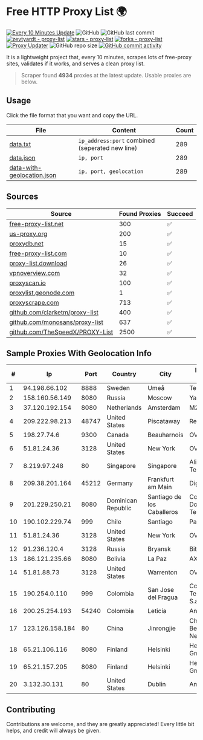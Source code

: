 
# Free HTTP Proxy List 🌍

[![Every 10 Minutes Update](https://github.com/mertguvencli/http-proxy-list/actions/workflows/main.yml/badge.svg?branch=main)](https://github.com/mertguvencli/http-proxy-list/actions/workflows/main.yml)
![GitHub](https://img.shields.io/github/license/mertguvencli/http-proxy-list)
![GitHub last commit](https://img.shields.io/github/last-commit/mertguvencli/http-proxy-list)
[![zevtyardt - proxy-list](https://img.shields.io/static/v1?label=zevtyardt&message=proxy-list&color=blue&logo=github)](https://github.com/zevtyardt/proxy-list "Go to GitHub repo")
[![stars - proxy-list](https://img.shields.io/github/stars/zevtyardt/proxy-list?style=social)](https://github.com/zevtyardt/proxy-list)
[![forks - proxy-list](https://img.shields.io/github/forks/zevtyardt/proxy-list?style=social)](https://github.com/zevtyardt/proxy-list)
[![Proxy Updater](https://github.com/zevtyardt/proxy-list/workflows/Proxy%20Updater/badge.svg)](https://github.com/zevtyardt/proxy-list/actions?query=workflow:"Proxy+Updater")
![GitHub repo size](https://img.shields.io/github/repo-size/zevtyardt/proxy-list)
[![GitHub commit activity](https://img.shields.io/github/commit-activity/m/zevtyardt/proxy-list?logo=commits)](https://github.com/zevtyardt/proxy-list/commits/main)

It is a lightweight project that, every 10 minutes, scrapes lots of free-proxy sites, validates if it works, and serves a clean proxy list.

> Scraper found **4934** proxies at the latest update. Usable proxies are below.

## Usage

Click the file format that you want and copy the URL.

|File|Content|Count|
|----|-------|-----|
|[data.txt](https://raw.githubusercontent.com/mertguvencli/http-proxy-list/main/proxy-list/data.txt)|`ip_address:port` combined (seperated new line)|289|
|[data.json](https://raw.githubusercontent.com/mertguvencli/http-proxy-list/main/proxy-list/data.json)|`ip, port`|289|
|[data-with-geolocation.json](https://raw.githubusercontent.com/mertguvencli/http-proxy-list/main/proxy-list/data-with-geolocation.json)|`ip, port, geolocation`|289|

## Sources

|Source|Found Proxies|Succeed|
|------|-------------|-------|
|[free-proxy-list.net](https://free-proxy-list.net)|300|✅|
|[us-proxy.org](https://www.us-proxy.org)|200|✅|
|[proxydb.net](http://proxydb.net)|15|✅|
|[free-proxy-list.com](https://free-proxy-list.com/?page=&port=&type%5B%5D=http&type%5B%5D=https&up_time=0&search=Search)|10|✅|
|[proxy-list.download](https://www.proxy-list.download/HTTP)|26|✅|
|[vpnoverview.com](https://vpnoverview.com/privacy/anonymous-browsing/free-proxy-servers)|32|✅|
|[proxyscan.io](https://www.proxyscan.io)|100|✅|
|[proxylist.geonode.com](https://proxylist.geonode.com/api/proxy-list?limit=300&page=1&sort_by=lastChecked&sort_type=desc&protocols=http,https)|1|✅|
|[proxyscrape.com](https://api.proxyscrape.com/v2/?request=displayproxies&protocol=http&timeout=10000&country=all&ssl=all&anonymity=all)|713|✅|
|[github.com/clarketm/proxy-list](https://raw.githubusercontent.com/clarketm/proxy-list/master/proxy-list-raw.txt)|400|✅|
|[github.com/monosans/proxy-list](https://raw.githubusercontent.com/monosans/proxy-list/main/proxies/http.txt)|637|✅|
|[github.com/TheSpeedX/PROXY-List](https://raw.githubusercontent.com/TheSpeedX/PROXY-List/master/http.txt)|2500|✅|


## Sample Proxies With Geolocation Info

|#|Ip|Port|Country|City|Internet Service Provider|
|-|--|----|-------|----|-------------------------|
|1|94.198.66.102|8888|Sweden|Umeå|Telecom3|
|2|158.160.56.149|8080|Russia|Moscow|Yandex.Cloud LLC|
|3|37.120.192.154|8080|Netherlands|Amsterdam|M247 Europe SRL|
|4|209.222.98.213|48747|United States|Piscataway|ReliableSite.Net LLC|
|5|198.27.74.6|9300|Canada|Beauharnois|OVH SAS|
|6|51.81.24.36|3128|United States|New York|OVH US LLC|
|7|8.219.97.248|80|Singapore|Singapore|Alibaba (US) Technology Co., Ltd.|
|8|209.38.201.164|45212|Germany|Frankfurt am Main|DigitalOcean, LLC|
|9|201.229.250.21|8080|Dominican Republic|Santiago de los Caballeros|Compañía Dominicana de Teléfonos S. A.|
|10|190.102.229.74|999|Chile|Santiago|Pacifico Cable SPA.|
|11|51.81.24.36|3128|United States|New York|OVH US LLC|
|12|91.236.120.4|3128|Russia|Bryansk|BitWeb LLC|
|13|186.121.235.66|8080|Bolivia|La Paz|AXS Bolivia S. A.|
|14|51.81.88.73|3128|United States|Warrenton|OVH US LLC|
|15|190.254.0.110|999|Colombia|San Jose del Fragua|Colombia Telecomunicaciones S.a. ESP|
|16|200.25.254.193|54240|Colombia|Leticia|Andinet ON Line|
|17|123.126.158.184|80|China|Jinrongjie|China Unicom Beijing Province Network|
|18|65.21.106.116|8080|Finland|Helsinki|Hetzner Online GmbH|
|19|65.21.157.205|8080|Finland|Helsinki|Hetzner Online GmbH|
|20|3.132.30.131|80|United States|Dublin|Amazon.com, Inc.|



## Contributing

Contributions are welcome, and they are greatly appreciated! Every
little bit helps, and credit will always be given.

